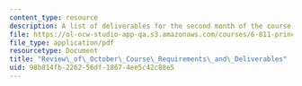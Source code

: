 ```yaml
---
content_type: resource
description: A list of deliverables for the second month of the course.
file: https://ol-ocw-studio-app-qa.s3.amazonaws.com/courses/6-811-principles-and-practice-of-assistive-technology-fall-2014/98b814fb226256df18674ee5c42c88e5_MIT6_811F14_OctDeliverbles.pdf
file_type: application/pdf
resourcetype: Document
title: "Review\_of\_October\_Course\_Requirements\_and\_Deliverables"
uid: 98b814fb-2262-56df-1867-4ee5c42c88e5
---
```

